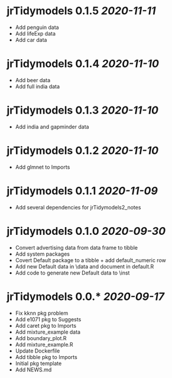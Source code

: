 # jrTidymodels 0.1.5 _2020-11-11_
  * Add penguin data
  * Add lifeExp data
  * Add car data

# jrTidymodels 0.1.4 _2020-11-10_
  * Add beer data
  * Add full india data

# jrTidymodels 0.1.3 _2020-11-10_
  * Add india and gapminder data

# jrTidymodels 0.1.2 _2020-11-10_
  * Add glmnet to Imports

# jrTidymodels 0.1.1 _2020-11-09_
  * Add several dependencies for jrTidymodels2_notes

# jrTidymodels 0.1.0 _2020-09-30_
  * Convert advertising data from data frame to tibble
  * Add system packages
  * Covert Default package to a tibble + add default_numeric row
  * Add new Default data in \data and document in default.R
  * Add code to generate new Default data to \inst

# jrTidymodels 0.0.* _2020-09-17_ 
  * Fix kknn pkg problem
  * Add e1071 pkg to Suggests
  * Add caret pkg to Imports
  * Add mixture_example data
  * Add boundary_plot.R
  * Add mixture_example.R
  * Update Dockerfile
  * Add tibble pkg to Imports
  * Initial pkg template
  * Add NEWS.md

